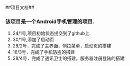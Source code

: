##项目文档##
### 该项目是一个Android手机管理的项目.
1. 24/1号,项目初始状态提交到了github上.
2. 30/1号,添加了启动页
3. 28/2号，完成了主界面，侧拉菜单，启动页的搭建
4. 16/3号，完成了手机防盗的搭建
5. 28/4号，完成了通讯卫士的搭建，服务器注册登陆的搭建